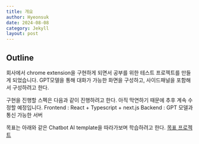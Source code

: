 ```yaml
---
title: 개요
author: Hyeonsuk
date: 2024-08-08
category: Jekyll
layout: post
---
```


## Outline

회사에서 chrome extension을 구현하게 되면서 공부를 위한 테스트 프로젝트를 만들게 되었습니다.
GPT모델을 통해 대화가 가능한 화면을 구성하고, 사이드패널을 포함해서 구성하려고 한다.

구현을 진행할 스펙은 다음과 같이 진행하려고 한다. 아직 막연하기 때문에 추후 계속 수정할 예정입니다. 
Frontend : React + Typescript + next.js
Backend : GPT 모델과 통신 가능한 서버


목표는 아래와 같은 Chatbot AI template을 따라가보며 학습하려고 한다.
[목표 프로젝트][1]


[1]: https://github.com/Kimhyeonsuk/nextjs-chat